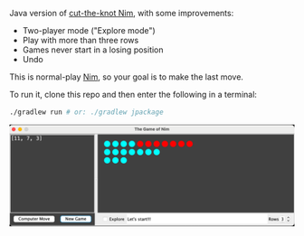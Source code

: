 Java version of [cut-the-knot Nim](http://www.cut-the-knot.org/nim_st.shtml),
with some improvements:

* Two-player mode ("Explore mode")
* Play with more than three rows
* Games never start in a losing position
* Undo

This is normal-play [Nim](https://en.wikipedia.org/wiki/Nim),
so your goal is to make the last move.

To run it, clone this repo and then enter the following in a terminal:

```bash
./gradlew run # or: ./gradlew jpackage
```

<p align="center"><img src="img/Nim.png"></p>
